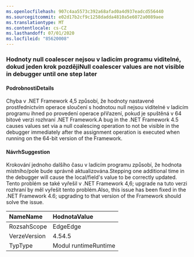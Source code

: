 ```yaml
---
ms.openlocfilehash: 907c4aa5573c392a68afad0a4d937eadcd556440
ms.sourcegitcommit: e02d17b2cf9c1258dadda4810a5e6072a0089aee
ms.translationtype: MT
ms.contentlocale: cs-CZ
ms.lasthandoff: 07/01/2020
ms.locfileid: "85620008"
---
```

### <a name="null-coalescer-values-are-not-visible-in-debugger-until-one-step-later"></a><span data-ttu-id="f5905-101">Hodnoty null coalescer nejsou v ladicím programu viditelné, dokud jeden krok později</span><span class="sxs-lookup"><span data-stu-id="f5905-101">Null coalescer values are not visible in debugger until one step later</span></span>

#### <a name="details"></a><span data-ttu-id="f5905-102">Podrobnosti</span><span class="sxs-lookup"><span data-stu-id="f5905-102">Details</span></span>

<span data-ttu-id="f5905-103">Chyba v .NET Framework 4,5 způsobí, že hodnoty nastavené prostřednictvím operace sloučení s hodnotou null nejsou viditelné v ladicím programu ihned po provedení operace přiřazení, pokud je spuštěná v 64 bitové verzi rozhraní .NET Framework.</span><span class="sxs-lookup"><span data-stu-id="f5905-103">A bug in the .NET Framework 4.5 causes values set via a null coalescing operation to not be visible in the debugger immediately after the assignment operation is executed when running on the 64-bit version of the Framework.</span></span>

#### <a name="suggestion"></a><span data-ttu-id="f5905-104">Návrh</span><span class="sxs-lookup"><span data-stu-id="f5905-104">Suggestion</span></span>

<span data-ttu-id="f5905-105">Krokování jednoho dalšího času v ladicím programu způsobí, že hodnota místního/pole bude správně aktualizována.</span><span class="sxs-lookup"><span data-stu-id="f5905-105">Stepping one additional time in the debugger will cause the local/field's value to be correctly updated.</span></span> <span data-ttu-id="f5905-106">Tento problém se také vyřešil v .NET Framework 4,6; upgrade na tuto verzi rozhraní by měl vyřešit tento problém.</span><span class="sxs-lookup"><span data-stu-id="f5905-106">Also, this issue has been fixed in the .NET Framework 4.6; upgrading to that version of the Framework should solve the issue.</span></span>

| <span data-ttu-id="f5905-107">Name</span><span class="sxs-lookup"><span data-stu-id="f5905-107">Name</span></span>    | <span data-ttu-id="f5905-108">Hodnota</span><span class="sxs-lookup"><span data-stu-id="f5905-108">Value</span></span>       |
|:--------|:------------|
| <span data-ttu-id="f5905-109">Rozsah</span><span class="sxs-lookup"><span data-stu-id="f5905-109">Scope</span></span>   |<span data-ttu-id="f5905-110">Edge</span><span class="sxs-lookup"><span data-stu-id="f5905-110">Edge</span></span>|
|<span data-ttu-id="f5905-111">Verze</span><span class="sxs-lookup"><span data-stu-id="f5905-111">Version</span></span>|<span data-ttu-id="f5905-112">4.5</span><span class="sxs-lookup"><span data-stu-id="f5905-112">4.5</span></span>|
|<span data-ttu-id="f5905-113">Typ</span><span class="sxs-lookup"><span data-stu-id="f5905-113">Type</span></span>|<span data-ttu-id="f5905-114">Modul runtime</span><span class="sxs-lookup"><span data-stu-id="f5905-114">Runtime</span></span>|
